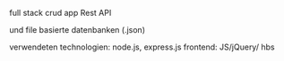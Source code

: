 full stack crud app 
Rest API 

und file basierte datenbanken (.json)

verwendeten technologien: node.js, express.js 
frontend: JS/jQuery/ hbs 